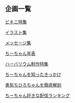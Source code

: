 
## 企画一覧

[ビキニ特集](https://kkumt93.github.io/Chihiro_1stAnni/bikini)  

[イラスト集](https://kkumt93.github.io/Chihiro_1stAnni/illustration)  

[メッセージ集]()  

[ちーちゃん年表]()  

[ハーバリウム制作特集]()  

[ちーちゃんを知ったきっかけ](https://kkumt93.github.io/Chihiro_1stAnni/Chi-Trigger)  

[勇気ちひろちゃんを徹底解剖]()  

[ちーちゃん好きな配信ランキング]()  